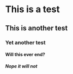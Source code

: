 # This is a test
## This is another test
### Yet another test
#### Will this ever end?
##### Nope it will not
